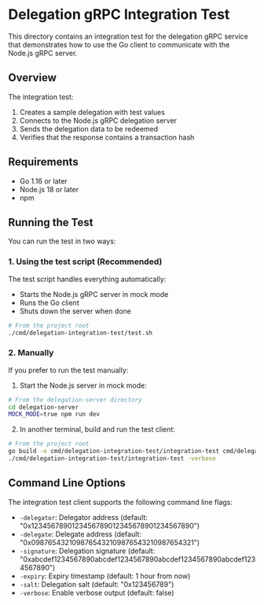 # Delegation gRPC Integration Test

This directory contains an integration test for the delegation gRPC service that demonstrates how to use the Go client to communicate with the Node.js gRPC server.

## Overview

The integration test:

1. Creates a sample delegation with test values
2. Connects to the Node.js gRPC delegation server
3. Sends the delegation data to be redeemed
4. Verifies that the response contains a transaction hash

## Requirements

- Go 1.16 or later
- Node.js 18 or later
- npm

## Running the Test

You can run the test in two ways:

### 1. Using the test script (Recommended)

The test script handles everything automatically:
- Starts the Node.js gRPC server in mock mode
- Runs the Go client
- Shuts down the server when done

```bash
# From the project root
./cmd/delegation-integration-test/test.sh
```

### 2. Manually

If you prefer to run the test manually:

1. Start the Node.js server in mock mode:

```bash
# From the delegation-server directory
cd delegation-server
MOCK_MODE=true npm run dev
```

2. In another terminal, build and run the test client:

```bash
# From the project root
go build -o cmd/delegation-integration-test/integration-test cmd/delegation-integration-test/main.go
./cmd/delegation-integration-test/integration-test -verbose
```

## Command Line Options

The integration test client supports the following command line flags:

- `-delegator`: Delegator address (default: "0x1234567890123456789012345678901234567890")
- `-delegate`: Delegate address (default: "0x0987654321098765432109876543210987654321")
- `-signature`: Delegation signature (default: "0xabcdef1234567890abcdef1234567890abcdef1234567890abcdef1234567890")
- `-expiry`: Expiry timestamp (default: 1 hour from now)
- `-salt`: Delegation salt (default: "0x123456789")
- `-verbose`: Enable verbose output (default: false) 